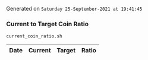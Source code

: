 Generated on `Saturday 25-September-2021 at 19:41:45`

### Current to Target Coin Ratio
`current_coin_ratio.sh`

Date|Current|Target|Ratio
---|---|---|---
